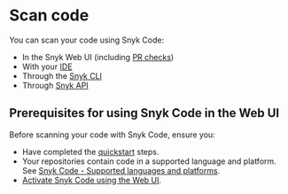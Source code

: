 # Scan code

You can scan your code using Snyk Code:

* In the Snyk Web UI (including [PR checks](../../../scan-application-code/run-pr-checks/))
* With your [IDE](../../../integrations/ide-tools/)
* Through the [Snyk CLI](../../../snyk-cli/)
* Through [Snyk API](../../../snyk-api/)

## Prerequisites for using Snyk Code in the Web UI

Before scanning your code with Snyk Code, ensure you:

* Have completed the [quickstart](../../../getting-started/quickstart/) steps.
* Your repositories contain code in a supported language and platform. See [Snyk Code - Supported languages and platforms](../../snyk-code/snyk-code-language-and-framework-support.md).
* [Activate Snyk Code using the Web UI](activate-snyk-code-using-the-web-ui.md).

